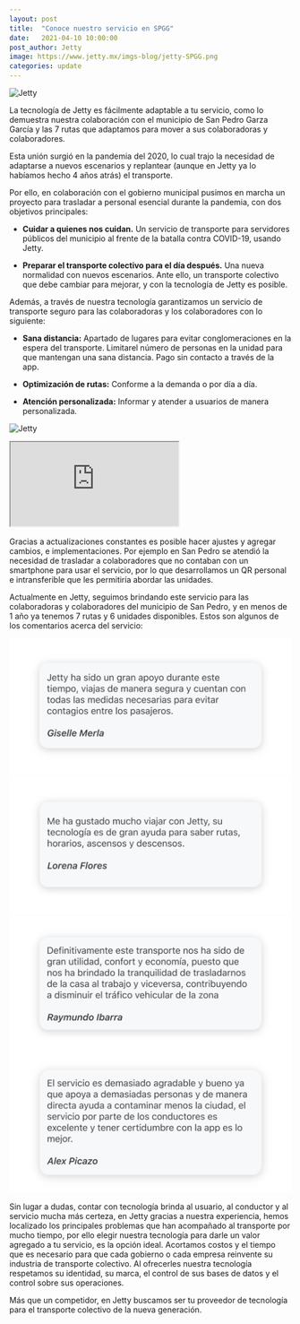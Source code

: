 ```yaml
---
layout: post
title:  "Conoce nuestro servicio en SPGG"
date:   2021-04-10 10:00:00
post_author: Jetty
image: https://www.jetty.mx/imgs-blog/jetty-SPGG.png
categories: update
---
```

![Jetty]({{site.baseurl}}/imgs-blog/jetty-SPGG.png)

La tecnología de Jetty es fácilmente adaptable a tu servicio, como lo demuestra nuestra colaboración con el municipio de San Pedro Garza García y las 7 rutas que adaptamos para mover a sus colaboradoras y colaboradores.

Esta unión surgió en la pandemia del 2020, lo cual trajo la necesidad de adaptarse a nuevos escenarios y replantear (aunque en Jetty ya lo habíamos hecho 4 años atrás) el transporte.

Por ello, en colaboración con el gobierno municipal pusimos en marcha un proyecto para trasladar a personal esencial durante la pandemia, con dos objetivos principales:

<ul>
  <li><p><b>Cuidar a quienes nos cuidan.</b> Un servicio de transporte para servidores públicos del municipio al frente de la batalla contra COVID-19, usando Jetty.
</p></li>
  <li><p><b>Preparar el transporte colectivo para el día después.</b> Una nueva normalidad con nuevos escenarios. Ante ello, un transporte colectivo que debe cambiar para mejorar, y con la tecnología de Jetty es posible.</p></li>
</ul>

Además, a través de nuestra tecnología garantizamos un servicio de transporte seguro para las colaboradoras y los colaboradores con lo siguiente:

<ul>
  <li><p><b>Sana distancia:</b> Apartado de lugares para evitar conglomeraciones en la espera del transporte. Limitarel número de personas en la unidad para que mantengan una sana distancia. Pago sin contacto a través de la app.</p></li>
  <li><p><b>Optimización de rutas:</b> Conforme a la demanda o por día a día.</p></li>
  <li><p><b>Atención personalizada:</b> Informar y atender a usuarios de manera personalizada.</p></li>
</ul>

![Jetty]({{site.baseurl}}/imgs-blog/jetty-spgg-usuarios.png)

<div class="embed-responsive embed-responsive-4by3">
  <iframe class="embed-responsive-item" src="https://www.youtube.com/embed/f_QqePo_KEQ" allowfullscreen></iframe>
</div>

Gracias a actualizaciones constantes es posible hacer ajustes y agregar cambios, e implementaciones. Por ejemplo en San Pedro se atendió la necesidad de trasladar a colaboradores que no contaban con un smartphone para usar el servicio, por lo que desarrollamos un QR personal e intransferible que les permitiría abordar las unidades.

Actualmente en  Jetty, seguimos brindando este servicio para las colaboradoras y colaboradores del municipio de San Pedro, y en menos de 1 año ya tenemos 7 rutas y 6 unidades disponibles.
Estos son algunos de los comentarios acerca del servicio:

<div class="row">
  <div class="col-md-6">
    <img src="/imgs-blog/spgg-comentario-1.png">
  </div>
  <div class="col-md-6">
    <img src="/imgs-blog/spgg-comentario-2.png">
  </div>
  <div class="col-md-6">
    <img src="/imgs-blog/spgg-comentario-3.png">
  </div>
  <div class="col-md-6">
    <img src="/imgs-blog/spgg-comentario-4.png">
  </div>
</div>

Sin lugar a dudas, contar con tecnología brinda al usuario, al conductor y al servicio mucha más certeza, en Jetty gracias a nuestra experiencia, hemos localizado los principales problemas que han acompañado al transporte por mucho tiempo, por ello elegir nuestra tecnología para darle un valor agregado a tu servicio, es la opción ideal. Acortamos costos y el tiempo  que es necesario para que cada gobierno o cada empresa reinvente su industria de transporte colectivo. Al ofrecerles nuestra tecnología respetamos su identidad, su marca, el control de sus bases de datos y el control sobre sus operaciones.

Más que un competidor, en Jetty buscamos ser tu proveedor de tecnología para el transporte colectivo de la nueva generación.
